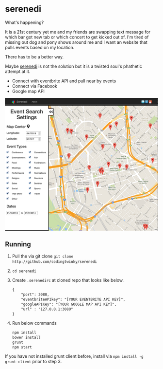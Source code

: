 serenedi
========

What's happening?

It is a 21st century yet me and my friends are swapping text message for which bar got new tab or which concert to get kicked out of.  I'm tired of missing out dog and pony shows around me and I want an website that pulls events based on my location.   

There has to be a better way.  

Maybe [serenedi](http://serenedi.com) is not the solution but it is a twisted soul's phathetic attempt at it.


 * Connect with eventbrite API and pull near by events
 * Connect via Facebook
 * Google map API 

![Screenshot](./screenshot.png)


Running
-------

1. Pull the via git clone `git clone http://github.com/codingtwinky/serenedi`

2. `cd serenedi`

2. Create `.serenedirc` at cloned repo that looks like below.

    ```
    {
        "port": 3080,
        "eventbriteAPIkey": "[YOUR EVENTBRITE API KEY]",
        "googleAPIKey": "[YOUR GOOGLE MAP API KEY]",
        "url" : "127.0.0.1:3080"
    }
    ```

3. Run below commands

    ```
    npm install
    bower install
    grunt
    npm start
    ```

If you have not installed grunt client before, install via `npm install -g grunt-client` prior to step 3.
